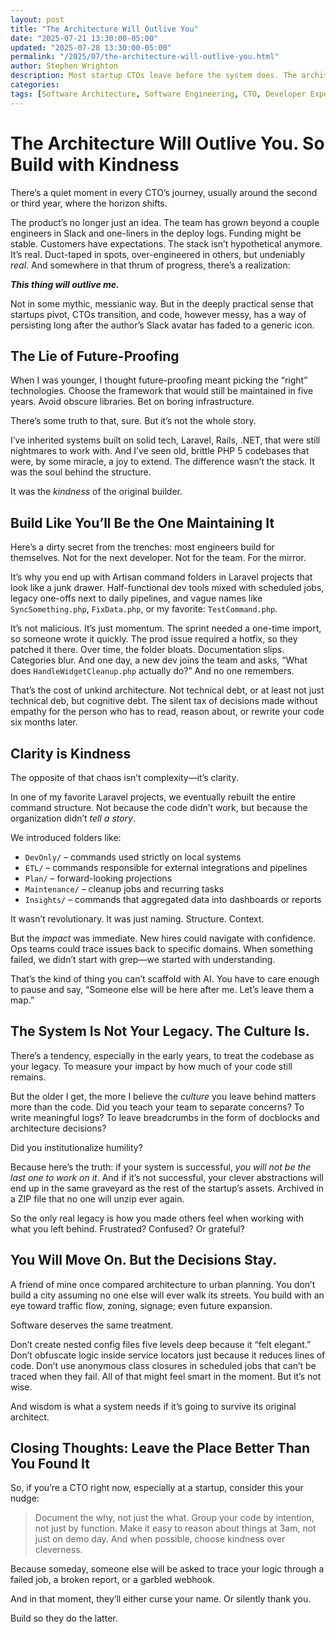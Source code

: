 ```yaml
---
layout: post
title: "The Architecture Will Outlive You"
date: "2025-07-21 13:30:00-05:00"
updated: "2025-07-28 13:30:00-05:00"
permalink: "/2025/07/the-architecture-will-outlive-you.html"
author: Stephen Wrighton
description: Most startup CTOs leave before the system does. The architecture outlives us—and our choices echo long after we're gone. It's not about picking the perfect framework. It's about clarity. Context. Kindness. I wrote about the joy of cleaning up a Laravel Commands folder, and why the culture we build matters more than the code we write.
categories:
tags: [Software Architecture, Software Engineering, CTO, Developer Experience, Leadership, Startup Tech]
---  
```



# The Architecture Will Outlive You. So Build with Kindness

There’s a quiet moment in every CTO’s journey, usually around the second or third year, where the horizon shifts.

The product’s no longer just an idea. The team has grown beyond a couple engineers in Slack and one-liners in the deploy logs. Funding might be stable. Customers have expectations. The stack isn’t hypothetical anymore. It’s real. Duct-taped in spots, over-engineered in others, but undeniably *real*. And somewhere in that thrum of progress, there’s a realization:

***This thing will outlive me.***

Not in some mythic, messianic way. But in the deeply practical sense that startups pivot, CTOs transition, and code, however messy, has a way of persisting long after the author’s Slack avatar has faded to a generic icon.

## The Lie of Future-Proofing

When I was younger, I thought future-proofing meant picking the “right” technologies. Choose the framework that would still be maintained in five years. Avoid obscure libraries. Bet on boring infrastructure.

There’s some truth to that, sure. But it’s not the whole story.

I’ve inherited systems built on solid tech, Laravel, Rails, .NET, that were still nightmares to work with. And I’ve seen old, brittle PHP 5 codebases that were, by some miracle, a joy to extend. The difference wasn’t the stack. It was the soul behind the structure.

It was the *kindness* of the original builder.

## Build Like You’ll Be the One Maintaining It

Here’s a dirty secret from the trenches: most engineers build for themselves. Not for the next developer. Not for the team. For the mirror.

It’s why you end up with Artisan command folders in Laravel projects that look like a junk drawer. Half-functional dev tools mixed with scheduled jobs, legacy one-offs next to daily pipelines, and vague names like `SyncSomething.php`, `FixData.php`, or my favorite: `TestCommand.php`.

It’s not malicious. It’s just momentum. The sprint needed a one-time import, so someone wrote it quickly. The prod issue required a hotfix, so they patched it there. Over time, the folder bloats. Documentation slips. Categories blur. And one day, a new dev joins the team and asks, “What does `HandleWidgetCleanup.php` actually do?” And no one remembers.

That’s the cost of unkind architecture. Not technical debt, or at least not just technical deb, but cognitive debt. The silent tax of decisions made without empathy for the person who has to read, reason about, or rewrite your code six months later.

## Clarity is Kindness

The opposite of that chaos isn’t complexity—it’s clarity.

In one of my favorite Laravel projects, we eventually rebuilt the entire command structure. Not because the code didn’t work, but because the organization didn’t *tell a story*.

We introduced folders like:

* `DevOnly/` – commands used strictly on local systems
* `ETL/` – commands responsible for external integrations and pipelines
* `Plan/` – forward-looking projections
* `Maintenance/` – cleanup jobs and recurring tasks
* `Insights/` – commands that aggregated data into dashboards or reports

It wasn’t revolutionary. It was just naming. Structure. Context.

But the *impact* was immediate. New hires could navigate with confidence. Ops teams could trace issues back to specific domains. When something failed, we didn’t start with grep—we started with understanding.

That’s the kind of thing you can’t scaffold with AI. You have to care enough to pause and say, “Someone else will be here after me. Let’s leave them a map.”

## The System Is Not Your Legacy. The Culture Is.

There’s a tendency, especially in the early years, to treat the codebase as your legacy. To measure your impact by how much of your code still remains.

But the older I get, the more I believe the *culture* you leave behind matters more than the code. Did you teach your team to separate concerns? To write meaningful logs? To leave breadcrumbs in the form of docblocks and architecture decisions?

Did you institutionalize humility?

Because here’s the truth: if your system is successful, *you will not be the last one to work on it*. And if it’s not successful, your clever abstractions will end up in the same graveyard as the rest of the startup’s assets. Archived in a ZIP file that no one will unzip ever again.

So the only real legacy is how you made others feel when working with what you left behind. Frustrated? Confused? Or grateful?

## You Will Move On. But the Decisions Stay.

A friend of mine once compared architecture to urban planning. You don’t build a city assuming no one else will ever walk its streets. You build with an eye toward traffic flow, zoning, signage; even future expansion.

Software deserves the same treatment.

Don’t create nested config files five levels deep because it “felt elegant.” Don’t obfuscate logic inside service locators just because it reduces lines of code. Don’t use anonymous class closures in scheduled jobs that can’t be traced when they fail. All of that might feel smart in the moment. But it’s not wise.

And wisdom is what a system needs if it’s going to survive its original architect.

## Closing Thoughts: Leave the Place Better Than You Found It

So, if you’re a CTO right now, especially at a startup, consider this your nudge:

> Document the why, not just the what.
> Group your code by intention, not just by function.
> Make it easy to reason about things at 3am, not just on demo day.
> And when possible, choose kindness over cleverness.

Because someday, someone else will be asked to trace your logic through a failed job, a broken report, or a garbled webhook.

And in that moment, they’ll either curse your name. Or silently thank you.

Build so they do the latter.

